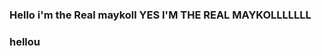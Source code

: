 ### Hello i'm the Real maykoll YES I'M THE REAL MAYKOLLLLLLL
### hellou
<!--
**MAYKOLLofyt/MAYKOLLofyt** run or i kill you

zzz uh UH 

